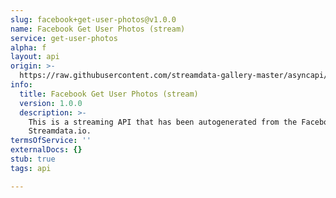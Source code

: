 ```yaml
---
slug: facebook+get-user-photos@v1.0.0
name: Facebook Get User Photos (stream)
service: get-user-photos
alpha: f
layout: api
origin: >-
  https://raw.githubusercontent.com/streamdata-gallery-master/asyncapi/master/_listings/facebook/facebook-get-user-photos-stream-async.md
info:
  title: Facebook Get User Photos (stream)
  version: 1.0.0
  description: >-
    This is a streaming API that has been autogenerated from the Facebook using
    Streamdata.io.
termsOfService: ''
externalDocs: {}
stub: true
tags: api

---
```

